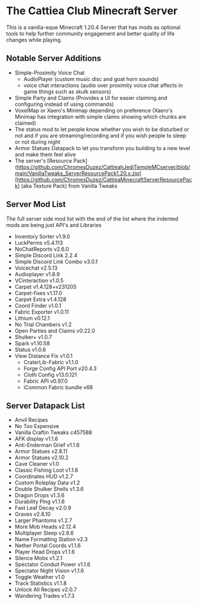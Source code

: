 # The Cattiea Club Minecraft Server

This is a vanilla-eque Minecraft 1.20.4 Server that has mods as optional tools to help further community engagement and better quality of life changes while playing.

## Notable Server Additions
- Simple-Proximity Voice Chat
    - AudioPlayer (custom music disc and goat horn sounds)
    - voice chat interactions (audio over proximity voice chat affects in game things such as skulk sensors)
- Simple Party and Claims (Provides a UI for easier claiming and configuring instead of using commands)
- VoxelMap or Xaero's Minimap depending on preference (Xaero's Minimap has integration with simple claims showing which chunks are claimed)
- The status mod to let people know whether you wish to be disturbed or not and if you are streaming/recording and if you wish people to sleep or not during night
- Armor Statues Datapack to let you transform you building to a new level and make them feel alive
- The server's [Resource Pack](https://github.com/ChromesDuzez/CattieahJediTempleMCserver/blob/main/VanillaTweaks_ServerResourcePack1.20.x.zip](https://github.com/ChromesDuzez/CattieaMinecraftServerResourcePack) (aka Texture Pack) from Vanilla Tweaks

## Server Mod List
The full server side mod list with the end of the list where the indented mods are being just API's and Libraries
- Inventory Sorter v1.9.0
- LuckPerms v5.4.113
- NoChatReports v2.6.0
- Simple Discord Link 2.2.4
- Simple Discord Link Combo v3.0.1
- Voicechat v2.5.13
- Audioplayer v1.8.9
- VCinteraction v1.0.5
- Carpet v1.4.128+v231205
- Carpet-fixes v1.17.0
- Carpet Extra v1.4.128
- Coord Finder v1.0.1
- Fabric Exporter v1.0.11
- Lithium v0.12.1
- No Trial Chambers v1.2
- Open Parties and Claims v0.22.0
- Shulker+ v1.0.7
- Spark v1.10.58
- Status v1.0.6
- View Distance Fix v1.0.1
    - CraterLib-Fabric v1.1.0
    - Forge Config API Port v20.4.3
    - Cloth Config v13.0.121
    - Fabric API v0.97.0
    - iCommon Fabric bundle v68

## Server Datapack List
- Anvil Recipes
- No Too Expensive
- Vanilla Craftin Tweaks c457588
- AFK display v1.1.6
- Anti-Enderman Grief v1.1.6
- Armor Statues v2.8.11
- Armor Statues v2.10.2
- Cave Cleaner v1.0
- Classic Fishing Loot v1.1.6
- Coordinates HUD v1.2.7
- Custom Roleplay Data v1.2
- Double Shulker Shells v1.3.6
- Dragon Drops v1.3.6
- Durability Ping v1.1.6
- Fast Leaf Decay v2.0.9
- Graves v2.8.10
- Larger Phantoms v1.2.7
- More Mob Heads v2.12.4
- Multiplayer Sleep v2.6.6
- Name Formatting Station v2.3
- Nether Portal Coords v1.1.6
- Player Head Drops v1.1.6
- Silence Mobs v1.2.1
- Spectator Conduit Power v1.1.6
- Spectator Night Vision v1.1.6
- Toggle Weather v1.0
- Track Statistics v1.1.8
- Unlock All Recipes v2.0.7
- Wandering Trades v1.7.3



